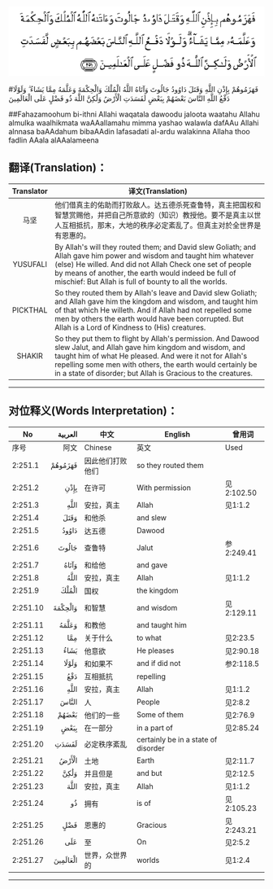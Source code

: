 ![002:251](images/002_251.gif)

#فَهَزَمُوهُمْ بِإِذْنِ اللَّهِ وَقَتَلَ دَاوُودُ جَالُوتَ وَآتَاهُ اللَّهُ الْمُلْكَ وَالْحِكْمَةَ وَعَلَّمَهُ مِمَّا يَشَاءُ ۗ وَلَوْلَا دَفْعُ اللَّهِ النَّاسَ بَعْضَهُمْ بِبَعْضٍ لَفَسَدَتِ الْأَرْضُ وَلَٰكِنَّ اللَّهَ ذُو فَضْلٍ عَلَى الْعَالَمِينَ 

##Fahazamoohum bi-ithni Allahi waqatala dawoodu jaloota waatahu Allahu almulka waalhikmata waAAallamahu mimma yashao walawla dafAAu Allahi alnnasa baAAdahum bibaAAdin lafasadati al-ardu walakinna Allaha thoo fadlin AAala alAAalameena 

## 翻译(Translation)：

| Translator | 译文(Translation)                                            |
| :--------: | ------------------------------------------------------------ |
|    马坚    | 他们借真主的佑助而打败敌人。达五德杀死查鲁特，真主把国权和智慧赏赐他，并把自己所意欲的（知识）教授他。要不是真主以世人互相抵抗，那末，大地的秩序必定紊乱了。但真主对於全世界是有恩惠的。 |
|  YUSUFALI  | By Allah's will they routed them; and David slew Goliath; and Allah gave him power and wisdom and taught him whatever (else) He willed. And did not Allah Check one set of people by means of another, the earth would indeed be full of mischief: But Allah is full of bounty to all the worlds. |
|  PICKTHAL  | So they routed them by Allah's leave and David slew Goliath; and Allah gave him the kingdom and wisdom, and taught him of that which He willeth. And if Allah had not repelled some men by others the earth would have been corrupted. But Allah is a Lord of Kindness to (His) creatures. |
|   SHAKIR   | So they put them to flight by Allah's permission. And Dawood slew Jalut, and Allah gave him kingdom and wisdom, and taught him of what He pleased. And were it not for Allah's repelling some men with others, the earth would certainly be in a state of disorder; but Allah is Gracious to the creatures. |

---

## 对位释义(Words Interpretation)：

| No   | العربية | 中文    | English | 曾用词 |
| ---- | ------: | ------- | ------- | ------ |
| 序号 |    阿文 | Chinese | 英文    | Used   |
| 2:251.1  | فَهَزَمُوهُمْ  | 因此他们打败他们 | so they routed them                       |            |
| 2:251.2  | بِإِذْنِ     | 在许可           | With permission                           | 见2:102.50 |
| 2:251.3  | اللَّهِ     | 安拉，真主       | Allah                                     | 见1:1.2    |
| 2:251.4  | وَقَتَلَ     | 和他杀           | and slew                                  |            |
| 2:251.5  | دَاوُودُ    | 达五德           | Dawood                                    |            |
| 2:251.6  | جَالُوتَ    | 查鲁特           | Jalut                                     | 参2:249.41 |
| 2:251.7  | وَآتَاهُ    | 和给他           | and gave                                  |            |
| 2:251.8  | اللَّهُ     | 安拉，真主       | Allah                                     | 见1:1.2    |
| 2:251.9  | الْمُلْكَ    | 国权             | the kingdom                               |            |
| 2:251.10 | وَالْحِكْمَةَ  | 和智慧           | and wisdom                                | 见2:129.11 |
| 2:251.11 | وَعَلَّمَهُ    | 和教他           | and taught him                            |            |
| 2:251.12 | مِمَّا      | 关于什么         | to what                                   | 见2:23.5   |
| 2:251.13 | يَشَاءُ     | 他意欲           | He pleases                                | 见2:90.18  |
| 2:251.14 | وَلَوْلَا    | 和如果不         | and if did not                            | 参2:118.5  |
| 2:251.15 | دَفْعُ      | 互相抵抗         | repelling                                 |            |
| 2:251.16 | اللَّهِ     | 安拉，真主       | Allah                                     | 见1:1.2    |
| 2:251.17 | النَّاسَ    | 人               | People                                    | 见2:8.2    |
| 2:251.18 | بَعْضَهُمْ    | 他们的一些       | Some of them                              | 见2:76.9   |
| 2:251.19 | بِبَعْضٍ     | 在一部分         | in a part of                              | 见2:85.24  |
| 2:251.20 | لَفَسَدَتِ    | 必定秩序紊乱     | certainly be in a state of disorder |            |
| 2:251.21 | الْأَرْضُ    | 土地             | Earth                                     | 见2:11.7   |
| 2:251.22 | وَلَٰكِنَّ     | 并且但是         | and but                                   | 见2:12.5   |
| 2:251.23 | اللَّهَ     | 安拉，真主       | Allah                                     | 见1:1.2    |
| 2:251.24 | ذُو       | 拥有             | is of                                     | 见2:105.23 |
| 2:251.25 | فَضْلٍ      | 恩惠的           | Gracious                                  | 见2:243.21 |
| 2:251.26 | عَلَى      | 至               | On                                        | 见2:5.2    |
| 2:251.27 | الْعَالَمِينَ | 世界，众世界的   | worlds                                    | 见1:2.4    |

---
